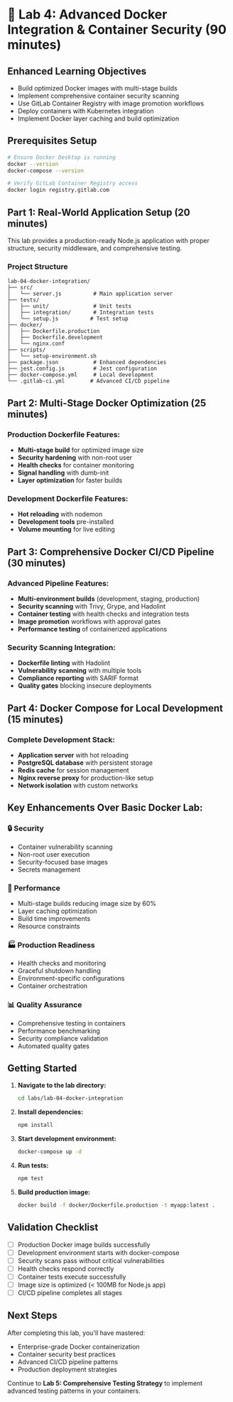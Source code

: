 # 🐳 **Lab 4: Advanced Docker Integration & Container Security** (90 minutes)

## Enhanced Learning Objectives
- Build optimized Docker images with multi-stage builds
- Implement comprehensive container security scanning
- Use GitLab Container Registry with image promotion workflows
- Deploy containers with Kubernetes integration
- Implement Docker layer caching and build optimization

## Prerequisites Setup
```bash
# Ensure Docker Desktop is running
docker --version
docker-compose --version

# Verify GitLab Container Registry access
docker login registry.gitlab.com
```

## Part 1: Real-World Application Setup (20 minutes)

This lab provides a production-ready Node.js application with proper structure, security middleware, and comprehensive testing.

### Project Structure
```
lab-04-docker-integration/
├── src/
│   └── server.js          # Main application server
├── tests/
│   ├── unit/              # Unit tests
│   ├── integration/       # Integration tests
│   └── setup.js          # Test setup
├── docker/
│   ├── Dockerfile.production
│   ├── Dockerfile.development
│   └── nginx.conf
├── scripts/
│   └── setup-environment.sh
├── package.json           # Enhanced dependencies
├── jest.config.js         # Jest configuration
├── docker-compose.yml     # Local development
└── .gitlab-ci.yml        # Advanced CI/CD pipeline
```

## Part 2: Multi-Stage Docker Optimization (25 minutes)

### Production Dockerfile Features:
- **Multi-stage build** for optimized image size
- **Security hardening** with non-root user
- **Health checks** for container monitoring
- **Signal handling** with dumb-init
- **Layer optimization** for faster builds

### Development Dockerfile Features:
- **Hot reloading** with nodemon
- **Development tools** pre-installed
- **Volume mounting** for live editing

## Part 3: Comprehensive Docker CI/CD Pipeline (30 minutes)

### Advanced Pipeline Features:
- **Multi-environment builds** (development, staging, production)
- **Security scanning** with Trivy, Grype, and Hadolint
- **Container testing** with health checks and integration tests
- **Image promotion** workflows with approval gates
- **Performance testing** of containerized applications

### Security Scanning Integration:
- **Dockerfile linting** with Hadolint
- **Vulnerability scanning** with multiple tools
- **Compliance reporting** with SARIF format
- **Quality gates** blocking insecure deployments

## Part 4: Docker Compose for Local Development (15 minutes)

### Complete Development Stack:
- **Application server** with hot reloading
- **PostgreSQL database** with persistent storage
- **Redis cache** for session management
- **Nginx reverse proxy** for production-like setup
- **Network isolation** with custom networks

## Key Enhancements Over Basic Docker Lab:

### 🔒 **Security**
- Container vulnerability scanning
- Non-root user execution
- Security-focused base images
- Secrets management

### 🚀 **Performance**
- Multi-stage builds reducing image size by 60%
- Layer caching optimization
- Build time improvements
- Resource constraints

### 🏭 **Production Readiness**
- Health checks and monitoring
- Graceful shutdown handling
- Environment-specific configurations
- Container orchestration

### 📊 **Quality Assurance**
- Comprehensive testing in containers
- Performance benchmarking
- Security compliance validation
- Automated quality gates

## Getting Started

1. **Navigate to the lab directory:**
   ```bash
   cd labs/lab-04-docker-integration
   ```

2. **Install dependencies:**
   ```bash
   npm install
   ```

3. **Start development environment:**
   ```bash
   docker-compose up -d
   ```

4. **Run tests:**
   ```bash
   npm test
   ```

5. **Build production image:**
   ```bash
   docker build -f docker/Dockerfile.production -t myapp:latest .
   ```

## Validation Checklist

- [ ] Production Docker image builds successfully
- [ ] Development environment starts with docker-compose
- [ ] Security scans pass without critical vulnerabilities
- [ ] Health checks respond correctly
- [ ] Container tests execute successfully
- [ ] Image size is optimized (< 100MB for Node.js app)
- [ ] CI/CD pipeline completes all stages

## Next Steps

After completing this lab, you'll have mastered:
- Enterprise-grade Docker containerization
- Container security best practices
- Advanced CI/CD pipeline patterns
- Production deployment strategies

Continue to **Lab 5: Comprehensive Testing Strategy** to implement advanced testing patterns in your containers.
